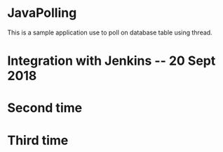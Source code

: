 # JavaPolling
This is a sample application use to poll on database table using thread.

# Integration with Jenkins -- 20 Sept 2018
# Second time
# Third time
